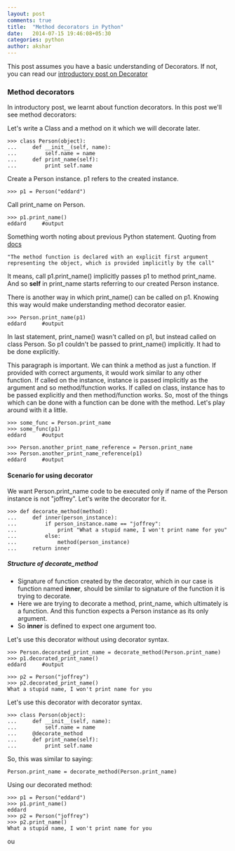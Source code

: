 ```yaml
---
layout: post
comments: true
title:  "Method decorators in Python"
date:   2014-07-15 19:46:08+05:30
categories: python
author: akshar
---
```

This post assumes you have a basic understanding of Decorators. If not, you can read our <a href="http://agiliq.com/blog/2012/11/understanding-decorators-2/" target="_blank">introductory post on Decorator</a>

### Method decorators

In introductory post, we learnt about function decorators. In this post we'll see method decorators:

Let's write a Class and a method on it which we will decorate later.

	>>> class Person(object):
	...     def __init__(self, name):
	...         self.name = name
	...     def print_name(self):
	...         print self.name

Create a Person instance. p1 refers to the created instance.

	>>> p1 = Person("eddard")

Call print_name on Person.

	>>> p1.print_name()
	eddard     #output

Something worth noting about previous Python statement. Quoting from <a href="https://docs.python.org/2/tutorial/classes.html" target="_blank">docs</a>

	"The method function is declared with an explicit first argument representing the object, which is provided implicitly by the call"

It means, call p1.print_name() implicitly passes p1 to method print_name. And so **self** in print_name starts referring to our created Person instance.

There is another way in which print_name() can be called on p1. Knowing this way would make understanding method decorator easier.

	>>> Person.print_name(p1)
	eddard     #output

In last statement, print_name() wasn't called on p1, but instead called on class Person. So p1 couldn't be passed to print_name() implicitly. It had to be done explicitly.

This paragraph is important. We can think a method as just a function. If provided with correct arguments, it would work similar to any other function. If called on the instance, instance is passed implicitly as the argument and so method/function works. If called on class, instance has to be passed explicitly and then method/function works. So, most of the things which can be done with a function can be done with the method. Let's play around with it a little.

	>>> some_func = Person.print_name
	>>> some_func(p1)
	eddard     #output

	>>> Person.another_print_name_reference = Person.print_name
	>>> Person.another_print_name_reference(p1)
	eddard     #output

#### Scenario for using decorator
We want Person.print_name code to be executed only if name of the Person instance is not "joffrey". Let's write the decorator for it.

	>>> def decorate_method(method):
	...     def inner(person_instance):
	...         if person_instance.name == "joffrey":
	...             print "What a stupid name, I won't print name for you"
	...         else:
	...             method(person_instance)
	...     return inner

##### Structure of decorate_method

* Signature of function created by the decorator, which in our case is function named **inner**, should be similar to signature of the function it is trying to decorate.
* Here we are trying to decorate a method, print_name, which ultimately is a function. And this function expects a Person instance as its only argument.
* So **inner** is defined to expect one argument too.

Let's use this decorator without using decorator syntax.

	>>> Person.decorated_print_name = decorate_method(Person.print_name)
	>>> p1.decorated_print_name()
	eddard     #output

	>>> p2 = Person("joffrey")
	>>> p2.decorated_print_name()
	What a stupid name, I won't print name for you

Let's use this decorator with decorator syntax.

	>>> class Person(object):
	...     def __init__(self, name):
	...         self.name = name
	...     @decorate_method
	...     def print_name(self):
	...         print self.name

So, this was similar to saying:

	Person.print_name = decorate_method(Person.print_name)

Using our decorated method:

	>>> p1 = Person("eddard")
	>>> p1.print_name()
	eddard
	>>> p2 = Person("joffrey")
	>>> p2.print_name()
	What a stupid name, I won't print name for you

ou

